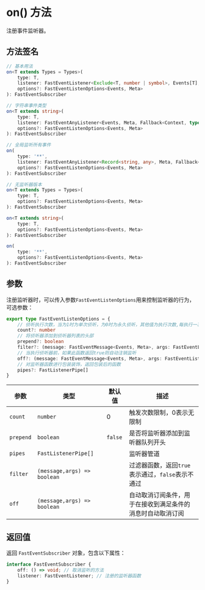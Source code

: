 # on() 方法

注册事件监听器。

## 方法签名

```ts
// 基本用法
on<T extends Types = Types>(
    type: T,
    listener: FastEventListener<Exclude<T, number | symbol>, Events[T], Meta, Fallback<Context, typeof this>>,
    options?: FastEventListenOptions<Events, Meta>
): FastEventSubscriber

// 字符串事件类型
on<T extends string>(
    type: T,
    listener: FastEventAnyListener<Events, Meta, Fallback<Context, typeof this>>,
    options?: FastEventListenOptions<Events, Meta>
): FastEventSubscriber

// 全局监听所有事件
on(
    type: '**',
    listener: FastEventAnyListener<Record<string, any>, Meta, Fallback<Context, typeof this>>,
    options?: FastEventListenOptions<Events, Meta>
): FastEventSubscriber

// 无监听器版本
on<T extends Types = Types>(
    type: T,
    options?: FastEventListenOptions<Events, Meta>
): FastEventSubscriber

on<T extends string>(
    type: T,
    options?: FastEventListenOptions<Events, Meta>
): FastEventSubscriber

on(
    type: '**',
    options?: FastEventListenOptions<Events, Meta>
): FastEventSubscriber
```

## 参数

注册监听器时，可以传入参数`FastEventListenOptions`用来控制监听器的行为，可选参数：
 
```ts
export type FastEventListenOptions = {
    // 侦听执行次数，当为1时为单次侦听，为0时为永久侦听，其他值为执行次数,每执行一次减一，减到0时移除侦听器
    count?: number
    // 将侦听器添加到侦听器列表的头部
    prepend?: boolean
    filter?: (message: FastEventMessage<Events, Meta>, args: FastEventListenerArgs<Meta>) => boolean
    // 当执行侦听器前，如果此函数返回true则自动注销监听
    off?: (message: FastEventMessage<Events, Meta>, args: FastEventListenerArgs<Meta>) => boolean
    // 对监听器函数进行包装装饰，返回包装后的函数
    pipes?: FastListenerPipe[]
}
```

| 参数 | 类型 | 默认值 | 描述 |
| --- | --- | --- | --- |
| `count` | `number` | 0 | 触发次数限制，0表示无限制 |
| `prepend` | `boolean` | `false` | 是否将监听器添加到监听器队列开头 |
| `pipes` | `FastListenerPipe[]` |  | 监听器管道 |
| `filter` | `(message,args) => boolean` |  | 过滤器函数，返回`true`表示通过，`false`表示不通过 |
| `off` | `(message,args) => boolean` |  | 自动取消订阅条件，用于在接收到满足条件的消息时自动取消订阅 | 

## 返回值

返回 `FastEventSubscriber` 对象，包含以下属性：

```ts
interface FastEventSubscriber {
    off: () => void; // 取消监听的方法
    listener: FastEventListener; // 注册的监听器函数
}
```